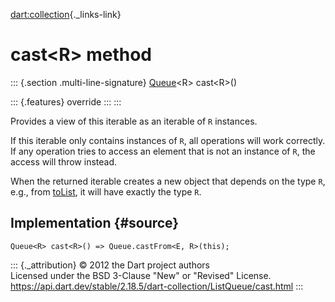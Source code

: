 [dart:collection](../../dart-collection/dart-collection-library){._links-link}

cast\<R\> method
================

::: {.section .multi-line-signature}
[Queue](../queue-class)\<R\> cast\<R\>()

::: {.features}
override
:::
:::

Provides a view of this iterable as an iterable of `R` instances.

If this iterable only contains instances of `R`, all operations will
work correctly. If any operation tries to access an element that is not
an instance of `R`, the access will throw instead.

When the returned iterable creates a new object that depends on the type
`R`, e.g., from [toList](tolist), it will have exactly the type `R`.

Implementation {#source}
--------------

``` {.language-dart data-language="dart"}
Queue<R> cast<R>() => Queue.castFrom<E, R>(this);
```

::: {._attribution}
© 2012 the Dart project authors\
Licensed under the BSD 3-Clause \"New\" or \"Revised\" License.\
<https://api.dart.dev/stable/2.18.5/dart-collection/ListQueue/cast.html>
:::
